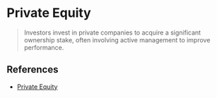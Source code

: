 # Private Equity

> Investors invest in private companies to acquire a significant ownership stake, often involving active management to improve performance.

## References

- [Private Equity](https://en.wikipedia.org/wiki/Private_equity)
